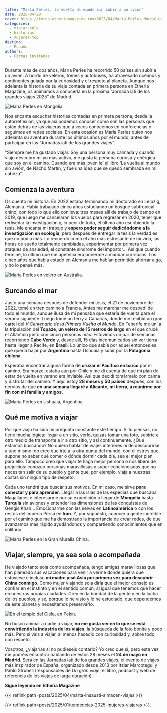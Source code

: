 ```yaml
---
title: "María Perles, la vuelta al mundo sin subir a un avión"
date: 2025-04-28
cover: https://fotos.etheriamagazine.com/2025/04/Maria-Perles-Mongolia.jpeg
categories: 
  - viajar-sola
  - historias
  - mujeres-top
destino: 
  - España
authors: 
  - Firmas invitadas
---
```


Durante más de dos años, María Perles ha recorrido 50 países sin subir a un avión. A 
bordo de veleros, trenes y autobuses, ha atravesado océanos y continentes guiada por la 
curiosidad y el respeto al planeta. Aunque nos adelanta la historia de su viaje contada 
en primera persona en Etheria Magazine, os animamos a conocerla en la próxima "Jornada 
iati de los grandes viajes 2025" de Madrid. 

![María Perles en Mongolia.](https://fotos.etheriamagazine.com/2025/04/Maria-Perles-Mongolia.jpeg "María Perles en Mongolia.")

Nos encanta escuchar historias contadas en primera persona, desde la autorreflexión, ya 
que así podemos conocer cómo son las personas que están detrás de las viajeras que a 
veces conocemos en conferencias o seguimos en redes sociales. En esta ocasión es María 
Perles quien nos adelanta su aventura durante los últimos años por el mundo, antes de 
participar en las "Jornadas iati de los grandes viajes". 

"Siempre me ha gustado viajar. Soy una persona muy calmada y cuando viajo descubro mi yo 
más activo, me gusta la persona curiosa y enérgica que soy en el camino. Cuando era más 
joven leí el libro ‘La vuelta al mundo sin avión’, de Nacho Martín, y fue una idea que 
se quedó sembrada en mi cabeza". 

## Comienza la aventura

Os cuento mi historia. En 2022 estaba terminando mi doctorado en Leipzig, Alemania. 
Había trabajado cinco años estudiando un bosque subtropical chino, con todo lo que ello 
conlleva: tres meses allí de trabajo de campo en 2019, que luego me cancelaran los 
vuelos para regresar en 2020, tener que rediseñar la investigación y, lo peor de todo, 
el último año escribiendo la tesis. Me encanta mi trabajo y **espero poder seguir 
dedicándome a la investigación en ecología**, pero después de entregar la tesis la 
verdad es que no podía más. Lo recuerdo como el año más estresante de mi vida, las horas 
de sueño totalmente cambiadas, experimentar por primera vez ataques de ansiedad, el 
constante síndrome del impostor… Así que cuando terminé, lo último que me apetecía era 
ponerme a mandar currículos. Los cinco años que había estado en Alemania me habían 
permitido ahorrar algo, y no lo pensé más. 

![María Perles en velero en Australia.](https://fotos.etheriamagazine.com/2025/04/maria-perles-australia.jpeg "María Perles en velero en Australia.")

## Surcando el mar

Justo una semana después de defender mi tesis, el 21 de noviembre de 2022, tomé un tren 
camino a Francia. Antes me marchar me despedí de todo el mundo, aunque ilusa de mí 
pensaba que estaría de vuelta para el verano siguiente. Luego tomé un ferry a Canarias, 
donde me recibió un gran cartel del _V Centenario de la Primera Vuelta al Mundo_. En 
Tenerife me uní a la tripulación del **Topaze**, **un velero de 15 metros de largo** en 
el que crucé el Atlántico junto con cinco personas más. Estuvimos un par de semanas 
recorriendo **Cabo Verde** y, desde allí, 15 días incomunicados sin ver tierra hasta 
llegar a Recife, en **Brasil**. Lo único que sabía por aquel entonces es que quería 
bajar por **Argentina** hasta Ushuaia y subir por la **Patagonia chilena**. 

Esperaba encontrar alguna forma de **cruzar el Pacífico en barco** por el camino. Era 
marzo, estaba aún por Chile y me di cuenta de que mi plan de estar de vuelta en verano 
era inviable. Así que decidí tomármelo con calma y disfrutar del camino. Y aquí estoy 
**28 meses y 50 países** después, con los nervios de que **en una semana llegaré a 
Alicante, mi tierra, a reunirme por fin con mi familia y amigos.** 

![María Perles en Ushuaia, Argentina](https://fotos.etheriamagazine.com/2025/04/maria-perles-Ushuaia.jpeg "En Ushuaia, viajando por Argentina.")

## Qué me motiva a viajar

Por qué viajo ha sido mi pregunta constante este tiempo. Si lo piensas, no tiene mucha 
lógica: llegar a un sitio, verlo, quizás tomar una foto, subirte a otro medio de 
transporte e ir a otro sitio, y así continuamente. ¿Qué estamos buscando? No quiero 
hablar de viajes interiores ni de descubrirse a uno mismo: no creo que irte a la otra 
punta del mundo, con el estrés que supone no saber qué comer o dónde dormir cada día, 
sea el mejor plan para ello. Tampoco creo que viajar te haga mejor persona o nos libere 
de prejuicios: conozco personas maravillosas y súper concienciadas que no necesitan 
salir de su pueblo y gente que, por ejemplo, viaja a nuestras costas sin ningún tipo de 
respeto. 

Cada uno tendrá que buscar sus motivos. En mi caso, me sirve **para conectar y para 
aprender**. Llegar a las islas de las especias que buscaba Magallanes e interesarme por 
su expedición o llegar de **Mongolia** hasta **Turquía** sin aviones y entender las 
dimensiones de las conquistas de Gengis Khan… Emocionarme con las selvas en 
**Latinoamérica** o con los restos del Imperio Persa en **Irán**. Y, por supuesto, 
conocer a gente increíble por el camino que me ha demostrado la importancia de crear 
redes, de que avanzamos más rápido ayudándonos y compartiendo conocimientos que en 
solitario. 

![María Perles en la Gran Muralla China.](https://fotos.etheriamagazine.com/2025/04/Maria-Perles-China-muralla.jpeg "María Perles en la Gran Muralla China.")

## Viajar, siempre, ya sea sola o acompañada

He viajado tanto sola como acompañada, tengo amigas maravillosas que han planeado sus 
vacaciones para venir a verme donde quiera que estuviese e incluso **mi madre pisó Asia 
por primera vez para descubrir China conmigo**. Como mujer viajando sola diría que el 
mejor consejo es confiar en el instinto y en el sentido común, al igual que tenemos que 
hacer en nuestras propias ciudades. Creo en la bondad de la gente y en la lucha de los 
pueblos, y sé, porque lo he visto y lo he estudiado, que dependemos de este planeta y 
necesitamos preservarlo. 

![En el templo del Cielo, en Pekín.](https://fotos.etheriamagazine.com/2025/04/Maria-Perles-viajera.jpeg "En el templo del Cielo, en Pekín.")

No busco animar a nadie a viajar, **no me gusta ver en lo que se está convirtiendo la 
industria de los viajes**, la búsqueda de la foto bonita y poco más. Pero si vais a 
viajar, al menos hacedlo con curiosidad y, sobre todo, con respeto. 

Vosotros, ¿viajarías si no pudieseis contarlo? Yo creo que sí, pero esta vez me podréis 
encontrar hablando de estos 28 meses el **24 de mayo en Madrid**. Será en las [Jornadas 
iati de los grandes viajes](https://jornadasgrandesviajes.es/), el evento de viajes más 
inspirador de España, organizado desde 2013 por Itziar Marcotegui y Pablo Strubell 
(responsables de _Un gran viaje_, el libro, podcast y web de referencia de los viajes de 
larga duración). 

**Sigue leyendo en Etheria Magazine** 

{{< reflink path=posts/2025/04/marta-insausti-almacen-viajes >}} 

{{< reflink path=posts/2025/01/tendencias-2025-mujeres-viajeras >}}.
